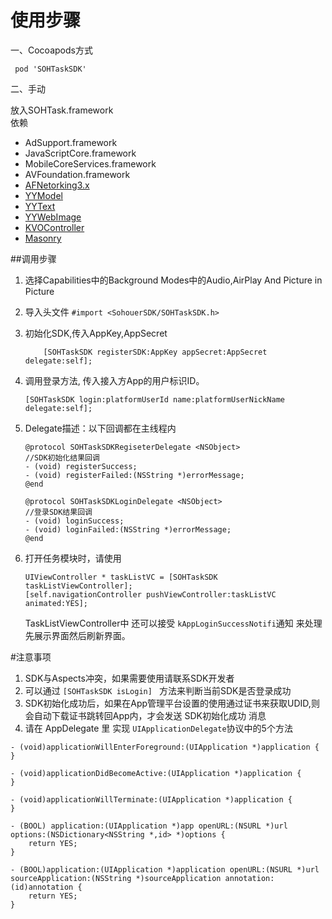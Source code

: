 # 使用步骤
一、Cocoapods方式

	 pod 'SOHTaskSDK'
	 
二、手动  

放入SOHTask.framework  
依赖    

* AdSupport.framework
* JavaScriptCore.framework  
* MobileCoreServices.framework		
* AVFoundation.framework
* [AFNetorking3.x](https://github.com/AFNetworking/AFNetworking)
* [YYModel](https://github.com/ibireme/YYModel)
* [YYText](https://github.com/ibireme/YYText)
* [YYWebImage](https://github.com/ibireme/YYWebImage)
* [KVOController](https://github.com/facebook/KVOController)
* [Masonry](https://github.com/SnapKit/Masonry)

##调用步骤
1. 选择Capabilities中的Background Modes中的Audio,AirPlay And Picture in Picture
2. 导入头文件 ``` #import <SohouerSDK/SOHTaskSDK.h> ```
3. 初始化SDK,传入AppKey,AppSecret

	```
	    [SOHTaskSDK registerSDK:AppKey appSecret:AppSecret delegate:self];
	```
	
4. 调用登录方法, 传入接入方App的用户标识ID。

	```
	[SOHTaskSDK login:platformUserId name:platformUserNickName delegate:self];
	```
5. Delegate描述：以下回调都在主线程内

	```
	@protocol SOHTaskSDKRegiseterDelegate <NSObject>
	//SDK初始化结果回调
	- (void) registerSuccess;
	- (void) registerFailed:(NSString *)errorMessage;
	@end
	
	@protocol SOHTaskSDKLoginDelegate <NSObject>
	//登录SDK结果回调 
	- (void) loginSuccess;
	- (void) loginFailed:(NSString *)errorMessage;
	@end 
	```
6. 打开任务模块时，请使用
	
	```
	UIViewController * taskListVC = [SOHTaskSDK taskListViewController];
	[self.navigationController pushViewController:taskListVC animated:YES];
	``` 
	TaskListViewController中 还可以接受 ```kAppLoginSuccessNotifi```通知 来处理先展示界面然后刷新界面。
	
#注意事项
1. SDK与Aspects冲突，如果需要使用请联系SDK开发者
2. 可以通过 ```[SOHTaskSDK isLogin] ``` 方法来判断当前SDK是否登录成功
3. SDK初始化成功后，如果在App管理平台设置的使用通过证书来获取UDID,则会自动下载证书跳转回App内，才会发送 SDK初始化成功 消息
4. 请在 AppDelegate 里 实现 ```UIApplicationDelegate```协议中的5个方法

```
- (void)applicationWillEnterForeground:(UIApplication *)application {
}

- (void)applicationDidBecomeActive:(UIApplication *)application {
}

- (void)applicationWillTerminate:(UIApplication *)application {
}

- (BOOL) application:(UIApplication *)app openURL:(NSURL *)url options:(NSDictionary<NSString *,id> *)options {
    return YES;
}

- (BOOL)application:(UIApplication *)application openURL:(NSURL *)url sourceApplication:(NSString *)sourceApplication annotation:(id)annotation {
    return YES;
}
```